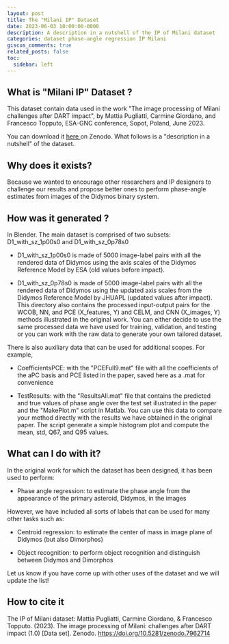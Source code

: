 ```yaml
---
layout: post
title: The "Milani IP" Dataset
date: 2023-06-03 10:00:00-0000
description: A description in a nutshell of the IP of Milani dataset
categories: dataset phase-angle regression IP Milani
giscus_comments: true
related_posts: false
toc:
  sidebar: left
---
```


## What is "Milani IP" Dataset ? 

This dataset contain data used in the work "The image processing of Milani challenges after DART impact", by Mattia Pugliatti, Carmine Giordano, and Francesco Topputo, ESA-GNC conference, Sopot, Poland, June 2023. 

You can download it <a href="https://zenodo.org/record/7962714"> here </a> on Zenodo. What follows is a "description in a nutshell" of the dataset. 

## Why does it exists? 

Because we wanted to encourage other researchers and IP designers to challenge our results and propose better ones to perform phase-angle estimates from images of the Didymos binary system. 

## How was it generated ?

In Blender. The main dataset is comprised of two subsets: D1_with_sz_1p00s0 and D1_with_sz_0p78s0

- D1_with_sz_1p00s0 is made of 5000 image-label pairs with all the rendered data of Didymos using the axis scales of the Didymos Reference Model by ESA (old values before impact).

- D1_with_sz_0p78s0 is made of 5000 image-label pairs with all the rendered data of Didymos using the updated axis scales from the Didymos Reference Model by JHUAPL (updated values after impact). This directory also contains the processed input-output pairs for the WCOB, NN, and PCE (X_features, Y) and CELM, and CNN (X_images, Y) methods illustrated in the original work. You can either decide to use the same processed data we have used for training, validation, and testing or you can work with the raw data to generate your own tailored dataset. 

There is also auxiliary data that can be used for additional scopes. For example, 

- CoefficientsPCE: with the "PCEFull9.mat" file with all the coefficients of the aPC basis and PCE listed in the paper, saved here as a .mat for convenience

- TestResults: with the "ResultsAll.mat" file that contains the predicted and true values of phase angle over the test set illustrated in the paper and the "MakePlot.m" script in Matlab. You can use this data to compare your method directly with the results we have obtained in the original paper. The script generate a simple histogram plot and compute the mean, std, Q67, and Q95 values.     

## What can I do with it? 

In the original work for which the dataset has been designed, it has been used to perform:

- Phase angle regression: to estimate the phase angle from the appearance of the primary asteroid, Didymos, in the images

However, we have included all sorts of labels that can be used for many other tasks such as: 

- Centroid regression: to estimate the center of mass in image plane of Didymos (but also Dimorphos)

- Object recognition: to perform object recognition and distinguish between Didymos and Dimorphos

Let us know if you have come up with other uses of the dataset and we will update the list!

## How to cite it

The IP of Milani dataset: 
Mattia Pugliatti, Carmine Giordano, & Francesco Topputo. (2023). The image processing of Milani: challenges after DART impact (1.0) [Data set]. Zenodo. https://doi.org/10.5281/zenodo.7962714
